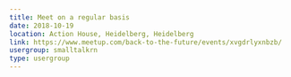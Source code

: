 ```yaml
---
title: Meet on a regular basis
date: 2018-10-19
location: Action House, Heidelberg, Heidelberg
link: https://www.meetup.com/back-to-the-future/events/xvgdrlyxnbzb/
usergroup: smalltalkrn
type: usergroup
---
```

